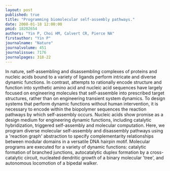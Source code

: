 ```yaml
---
layout: post
published: true
title: "Programming biomolecular self-assembly pathways."
date: 2008-01-18 12:00:00
pmid: 18202654
authors: "Yin P, Choi HM, Calvert CR, Pierce NA"
firstauthor: "Yin P"
journalname: "Nature"
journalvolume: 451
journalissue: 7176
journalpages: 318-22
---
```


In nature, self-assembling and disassembling complexes of proteins and nucleic acids bound to a variety of ligands perform intricate and diverse dynamic functions. In contrast, attempts to rationally encode structure and function into synthetic amino acid and nucleic acid sequences have largely focused on engineering molecules that self-assemble into prescribed target structures, rather than on engineering transient system dynamics. To design systems that perform dynamic functions without human intervention, it is necessary to encode within the biopolymer sequences the reaction pathways by which self-assembly occurs. Nucleic acids show promise as a design medium for engineering dynamic functions, including catalytic hybridization, triggered self-assembly and molecular computation. Here, we program diverse molecular self-assembly and disassembly pathways using a 'reaction graph' abstraction to specify complementarity relationships between modular domains in a versatile DNA hairpin motif. Molecular programs are executed for a variety of dynamic functions: catalytic formation of branched junctions, autocatalytic duplex formation by a cross-catalytic circuit, nucleated dendritic growth of a binary molecular 'tree', and autonomous locomotion of a bipedal walker.

